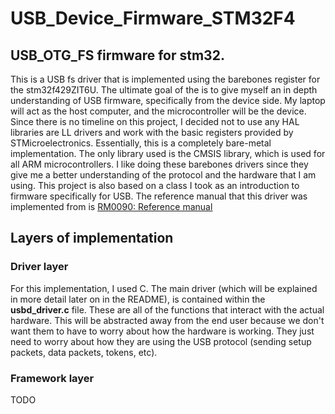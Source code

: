 # USB_Device_Firmware_STM32F4

## USB_OTG_FS firmware for stm32.

This is a USB fs driver that is implemented using the barebones register for the stm32f429ZIT6U. The ultimate goal of the is to give myself an in depth understanding of USB firmware, specifically from the device side. My laptop will act as the host computer, and the microcontroller will be the device. Since there is no timeline on this project, I decided not to use any HAL libraries are LL drivers and work with the basic registers provided by STMicroelectronics. Essentially, this is a completely bare-metal implementation. The only library used is the CMSIS library, which is used for all ARM microcontrollers. I like doing these barebones drivers since they give me a better understanding of the protocol and the hardware that I am using. This project is also based on a class I took as an introduction to firmware specifically for USB. The reference manual that this driver was implemented from is [RM0090: Reference manual](https://www.google.com/url?sa=t&rct=j&q=&esrc=s&source=web&cd=&ved=2ahUKEwjIkO_n4Z7_AhXWI0QIHdm9CvcQFnoECBoQAQ&url=https%3A%2F%2Fwww.st.com%2Fresource%2Fen%2Freference_manual%2Frm0090-stm32f405415-stm32f407417-stm32f427437-and-stm32f429439-advanced-armbased-32bit-mcus-stmicroelectronics.pdf&usg=AOvVaw2JuhDmHLBnKkg4XP84cF5P) 

## Layers of implementation

### Driver layer
For this implementation, I used C. The main driver (which will be explained in more detail later on in the README), is contained within the **usbd_driver.c** file. These are all of the functions that interact with the actual hardware. This will be abstracted away from the end user because we don't want them to have to worry about how the hardware is working. They just need to worry about how they are using the USB protocol (sending setup packets, data packets, tokens, etc).


### Framework layer
TODO






